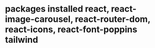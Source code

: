 # packages installed react, react-image-carousel, react-router-dom, react-icons, react-font-poppins tailwind